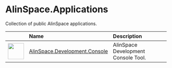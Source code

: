 # AlinSpace.Applications
Collection of public AlinSpace applications.

|  | Name | Description |
| ------------- |:-------------|:-----|
| <img src="https://github.com/onixion/AlinSpace.Development/blob/main/Assets/Icon.png" width="50" height="50"> | [AlinSpace.Development.Console](https://github.com/onixion/AlinSpace.Development/) | AlinSpace Development Console Tool. |
